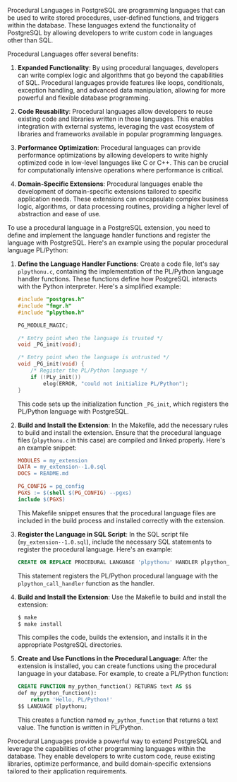 Procedural Languages in PostgreSQL are programming languages that can be used to write stored procedures, user-defined functions, and triggers within the database. These languages extend the functionality of PostgreSQL by allowing developers to write custom code in languages other than SQL.

Procedural Languages offer several benefits:

1.  **Expanded Functionality**: By using procedural languages, developers can write complex logic and algorithms that go beyond the capabilities of SQL. Procedural languages provide features like loops, conditionals, exception handling, and advanced data manipulation, allowing for more powerful and flexible database programming.
    
2.  **Code Reusability**: Procedural languages allow developers to reuse existing code and libraries written in those languages. This enables integration with external systems, leveraging the vast ecosystem of libraries and frameworks available in popular programming languages.
    
3.  **Performance Optimization**: Procedural languages can provide performance optimizations by allowing developers to write highly optimized code in low-level languages like C or C++. This can be crucial for computationally intensive operations where performance is critical.
    
4.  **Domain-Specific Extensions**: Procedural languages enable the development of domain-specific extensions tailored to specific application needs. These extensions can encapsulate complex business logic, algorithms, or data processing routines, providing a higher level of abstraction and ease of use.
    

To use a procedural language in a PostgreSQL extension, you need to define and implement the language handler functions and register the language with PostgreSQL. Here's an example using the popular procedural language PL/Python:

1.  **Define the Language Handler Functions**: Create a code file, let's say `plpythonu.c`, containing the implementation of the PL/Python language handler functions. These functions define how PostgreSQL interacts with the Python interpreter. Here's a simplified example:
    
    ```c
    #include "postgres.h"
    #include "fmgr.h"
    #include "plpython.h"
    
    PG_MODULE_MAGIC;
    
    /* Entry point when the language is trusted */
    void _PG_init(void);
    
    /* Entry point when the language is untrusted */
    void _PG_init(void) {
        /* Register the PL/Python language */
        if (!PLy_init())
            elog(ERROR, "could not initialize PL/Python");
    }
    ```
    
    This code sets up the initialization function `_PG_init`, which registers the PL/Python language with PostgreSQL.
    
2.  **Build and Install the Extension**: In the Makefile, add the necessary rules to build and install the extension. Ensure that the procedural language files (`plpythonu.c` in this case) are compiled and linked properly. Here's an example snippet:
    
    ```makefile
    MODULES = my_extension
    DATA = my_extension--1.0.sql
    DOCS = README.md
    
    PG_CONFIG = pg_config
    PGXS := $(shell $(PG_CONFIG) --pgxs)
    include $(PGXS)
    ```
    
    This Makefile snippet ensures that the procedural language files are included in the build process and installed correctly with the extension.
    
3.  **Register the Language in SQL Script**: In the SQL script file (`my_extension--1.0.sql`), include the necessary SQL statements to register the procedural language. Here's an example:
    
    ```sql
    CREATE OR REPLACE PROCEDURAL LANGUAGE 'plpythonu' HANDLER plpython_call_handler;
    ```
    
    This statement registers the PL/Python procedural language with the `plpython_call_handler` function as the handler.
    
4.  **Build and Install the Extension**: Use the Makefile to build and install the extension:
    
    ```bash
    $ make
    $ make install
    ```
    
    This compiles the code, builds the extension, and installs it in the appropriate PostgreSQL directories.
    
5.  **Create and Use Functions in the Procedural Language**: After the extension is installed, you can create functions using the procedural language in your database. For example, to create a PL/Python function:
    
    ```sql
    CREATE FUNCTION my_python_function() RETURNS text AS $$
    def my_python_function():
        return 'Hello, PL/Python!'
    $$ LANGUAGE plpythonu;
    ```
    
    This creates a function named `my_python_function` that returns a text value. The function is written in PL/Python.
    

Procedural Languages provide a powerful way to extend PostgreSQL and leverage the capabilities of other programming languages within the database. They enable developers to write custom code, reuse existing libraries, optimize performance, and build domain-specific extensions tailored to their application requirements.
